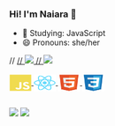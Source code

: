 ### Hi! I'm Naiara 👋

- 🌱 Studying: JavaScript
- 😄 Pronouns: she/her

<div>
 // <a href="https://github.com/naiaraxavier">
 // <img heigt="180em" src="https://github-readme-stats.vercel.app/api?username=naiaraxavier&count_private=true&show_icons=true&theme=dracula" />
 // <img heigt="180em" src="https://github-readme-stats.vercel.app/api/top-langs/?username=naiaraxavier&layout=compact&langs_count=16&theme=dracula" />
</div>

<div style="display: inline_block"><br>
  <img align="center" alt="Nai-Js" height="30" width="40" src="https://raw.githubusercontent.com/devicons/devicon/master/icons/javascript/javascript-plain.svg">
  <img align="center" alt="Nai-React" height="30" width="40" src="https://raw.githubusercontent.com/devicons/devicon/master/icons/react/react-original.svg">
  <img align="center" alt="Nai-HTML" height="30" width="40" src="https://raw.githubusercontent.com/devicons/devicon/master/icons/html5/html5-original.svg">
  <img align="center" alt="Nai-CSS" height="30" width="40" src="https://raw.githubusercontent.com/devicons/devicon/master/icons/css3/css3-original.svg">
</div>

##

<div>
  <a href = "mailto:naiaraxf@gmail.com"><img src="https://img.shields.io/badge/-Gmail-%23333?style=for-the-badge&logo=gmail&logoColor=white" target="_blank"></a>
  <a href="https://www.linkedin.com/in/naiarafxmartins/" target="_blank"><img src="https://img.shields.io/badge/-LinkedIn-%230077B5?style=for-the-badge&logo=linkedin&logoColor=white" target="_blank"></a> 
</div>
